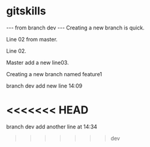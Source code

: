 # gitskills
--- from branch dev ---
Creating a new branch is quick.

Line 02 from master.

Line 02.

Master add a new line03.

Creating a new branch named feature1


branch dev add new line  14:09

<<<<<<< HEAD
=======
branch dev add another line at 14:34

>>>>>>> dev

